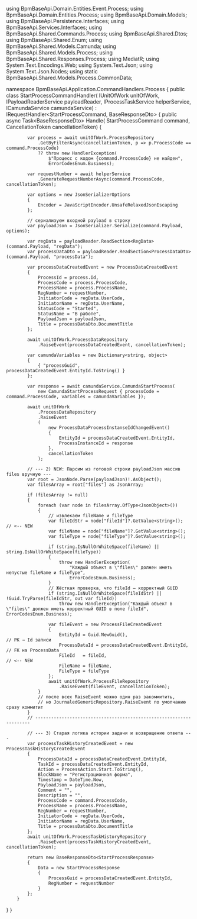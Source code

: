 using BpmBaseApi.Domain.Entities.Event.Process;
using BpmBaseApi.Domain.Entities.Process;
using BpmBaseApi.Domain.Models;
using BpmBaseApi.Persistence.Interfaces;
using BpmBaseApi.Services.Interfaces;
using BpmBaseApi.Shared.Commands.Process;
using BpmBaseApi.Shared.Dtos;
using BpmBaseApi.Shared.Enum;
using BpmBaseApi.Shared.Models.Camunda;
using BpmBaseApi.Shared.Models.Process;
using BpmBaseApi.Shared.Responses.Process;
using MediatR;
using System.Text.Encodings.Web;
using System.Text.Json;
using System.Text.Json.Nodes;
using static BpmBaseApi.Shared.Models.Process.CommonData;

namespace BpmBaseApi.Application.CommandHandlers.Process
{
    public class StartProcessCommandHandler(
        IUnitOfWork unitOfWork,
        IPayloadReaderService payloadReader,
        IProcessTaskService helperService,
        ICamundaService camundaService)
        : IRequestHandler<StartProcessCommand, BaseResponseDto<StartProcessResponse>>
    {
        public async Task<BaseResponseDto<StartProcessResponse>> Handle(
            StartProcessCommand command,
            CancellationToken cancellationToken)
        {
           
            var process = await unitOfWork.ProcessRepository
                .GetByFilterAsync(cancellationToken, p => p.ProcessCode == command.ProcessCode)
                ?? throw new HandlerException(
                    $"Процесс с кодом {command.ProcessCode} не найден",
                    ErrorCodesEnum.Business);

            var requestNumber = await helperService
                .GenerateRequestNumberAsync(command.ProcessCode, cancellationToken);

            var options = new JsonSerializerOptions
            {
                Encoder = JavaScriptEncoder.UnsafeRelaxedJsonEscaping
            };

            // сериализуем входной payload в строку
            var payloadJson = JsonSerializer.Serialize(command.Payload, options);

            var regData = payloadReader.ReadSection<RegData>(command.Payload, "regData");
            var processDataDto = payloadReader.ReadSection<ProcessDataDto>(command.Payload, "processData");

            var processDataCreatedEvent = new ProcessDataCreatedEvent
            {
                ProcessId = process.Id,
                ProcessCode = process.ProcessCode,
                ProcessName = process.ProcessName,
                RegNumber = requestNumber,
                InitiatorCode = regData.UserCode,
                InitiatorName = regData.UserName,
                StatusCode = "Started",
                StatusName = "В работе",
                PayloadJson = payloadJson,
                Title = processDataDto.DocumentTitle
            };

            await unitOfWork.ProcessDataRepository
                .RaiseEvent(processDataCreatedEvent, cancellationToken);

            var camundaVariables = new Dictionary<string, object>
            {
                { "processGuid", processDataCreatedEvent.EntityId.ToString() }
            };

            var response = await camundaService.CamundaStartProcess(
                new CamundaStartProcessRequest { processCode = command.ProcessCode, variables = camundaVariables });

            await unitOfWork
                .ProcessDataRepository
                .RaiseEvent
                (
                    new ProcessDataProcessInstanseIdChangedEvent()
                    {
                        EntityId = processDataCreatedEvent.EntityId,
                        ProcessInstanceId = response
                    },
                    cancellationToken
                );

            // --- 2) NEW: Парсим из готовой строки payloadJson массив files вручную ---
            var root = JsonNode.Parse(payloadJson)!.AsObject();
            var filesArray = root["files"] as JsonArray;

            if (filesArray != null)
            {
                foreach (var node in filesArray.OfType<JsonObject>())
                {
                    // извлекаем fileName и fileType
                    var fileIdStr = node["fileId"]?.GetValue<string>();   // <-- NEW
                    var fileName = node["fileName"]?.GetValue<string>();
                    var fileType = node["fileType"]?.GetValue<string>();

                    if (string.IsNullOrWhiteSpace(fileName) || string.IsNullOrWhiteSpace(fileType))
                    {
                        throw new HandlerException(
                            "Каждый объект в \"files\" должен иметь непустые fileName и fileType",
                            ErrorCodesEnum.Business);
                    }
                    // Жёсткая проверка, что fileId — корректный GUID
                    if (string.IsNullOrWhiteSpace(fileIdStr) || !Guid.TryParse(fileIdStr, out var fileId))
                        throw new HandlerException("Каждый объект в \"files\" должен иметь корректный GUID в поле fileId", ErrorCodesEnum.Business);

                    var fileEvent = new ProcessFileCreatedEvent
                    {
                        EntityId = Guid.NewGuid(),                                // PK → Id записи
                        ProcessDataId = processDataCreatedEvent.EntityId,              // FK на ProcessData
                        FileId   = fileId,                               // <-- NEW
                        FileName = fileName,
                        FileType = fileType
                    };
                    await unitOfWork.ProcessFileRepository
                        .RaiseEvent(fileEvent, cancellationToken);
                }
                // после всех RaiseEvent можно один раз закоммитить,
                // но JournaledGenericRepository.RaiseEvent по умолчанию сразу коммитит
            }
            // --------------------------------------------------------------------

            // --- 3) Старая логика истории задачи и возвращение ответа ---
            var processTaskHistoryCreatedEvent = new ProcessTaskHistoryCreatedEvent
            {
                ProcessDataId = processDataCreatedEvent.EntityId,
                TaskId = processDataCreatedEvent.EntityId,
                Action = ProcessAction.Start.ToString(),
                BlockName = "Регистрационная форма",
                Timestamp = DateTime.Now,
                PayloadJson = payloadJson,
                Comment = "",
                Description = "",
                ProcessCode = command.ProcessCode,
                ProcessName = process.ProcessName,
                RegNumber = requestNumber,
                InitiatorCode = regData.UserCode,
                InitiatorName = regData.UserName,
                Title = processDataDto.DocumentTitle
            };
            await unitOfWork.ProcessTaskHistoryRepository
                .RaiseEvent(processTaskHistoryCreatedEvent, cancellationToken);

            return new BaseResponseDto<StartProcessResponse>
            {
                Data = new StartProcessResponse
                {
                    ProcessGuid = processDataCreatedEvent.EntityId,
                    RegNumber = requestNumber
                }
            };
        }
}
}
